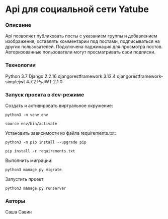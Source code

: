 # Api для социальной сети Yatube
### Описание
Api позволяет публиковать посты с указанием группы и добавлением изображения, оставлять комментарии под постами, подписываться на других пользователей. Подключена паджинация для просмотра постов. Авторизованные пользователи могут просматривать свои подписки.
### Технологии
Python 3.7
Django 2.2.16
djangorestframework 3.12.4
djangorestframework-simplejwt 4.7.2
PyJWT 2.1.0
### Запуск проекта в dev-режиме
Cоздать и активировать виртуальное окружение:
```
python3 -m venv env
```
```
source env/bin/activate
```
Установить зависимости из файла requirements.txt:
```
python3 -m pip install --upgrade pip
```
```
pip install -r requirements.txt
```
Выполнить миграции:
```
python3 manage.py migrate
```
Запустить проект:
```
python3 manage.py runserver
```
### Авторы
 Саша Савин